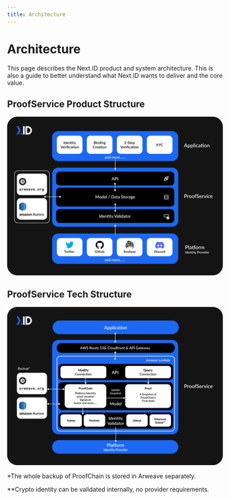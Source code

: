 ```yaml
---
title: Architecture
---
```


# Architecture 

This page describes the Next.ID product and system architecture. This is also a guide to better understand what Next.ID wants to deliver and the core value. 

## ProofService Product Structure

![](../../static/img/architecture/proofService-product-structure.png)

## ProofService Tech Structure

![](../../static/img/architecture/proofService-tech-structure.png)

*The whole backup of ProofChain is stored in Arweave separately. 

**Crypto identity can be validated internally, no provider requirements.